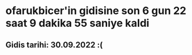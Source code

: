 # ofarukbicer'in gidisine son 6 gun 22 saat 9 dakika 55 saniye kaldi

## Gidis tarihi: 30.09.2022 :(